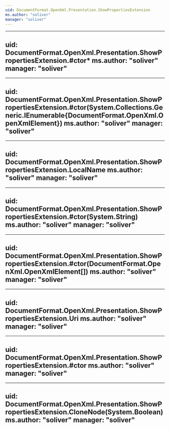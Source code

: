 ```yaml
---
uid: DocumentFormat.OpenXml.Presentation.ShowPropertiesExtension
ms.author: "soliver"
manager: "soliver"
---
```


---
uid: DocumentFormat.OpenXml.Presentation.ShowPropertiesExtension.#ctor*
ms.author: "soliver"
manager: "soliver"
---

---
uid: DocumentFormat.OpenXml.Presentation.ShowPropertiesExtension.#ctor(System.Collections.Generic.IEnumerable{DocumentFormat.OpenXml.OpenXmlElement})
ms.author: "soliver"
manager: "soliver"
---

---
uid: DocumentFormat.OpenXml.Presentation.ShowPropertiesExtension.LocalName
ms.author: "soliver"
manager: "soliver"
---

---
uid: DocumentFormat.OpenXml.Presentation.ShowPropertiesExtension.#ctor(System.String)
ms.author: "soliver"
manager: "soliver"
---

---
uid: DocumentFormat.OpenXml.Presentation.ShowPropertiesExtension.#ctor(DocumentFormat.OpenXml.OpenXmlElement[])
ms.author: "soliver"
manager: "soliver"
---

---
uid: DocumentFormat.OpenXml.Presentation.ShowPropertiesExtension.Uri
ms.author: "soliver"
manager: "soliver"
---

---
uid: DocumentFormat.OpenXml.Presentation.ShowPropertiesExtension.#ctor
ms.author: "soliver"
manager: "soliver"
---

---
uid: DocumentFormat.OpenXml.Presentation.ShowPropertiesExtension.CloneNode(System.Boolean)
ms.author: "soliver"
manager: "soliver"
---
